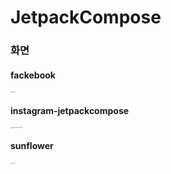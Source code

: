 # JetpackCompose

### 화면

<h4>fackebook</h4>

<img src="./exec/facebook.gif" alt="fackebook" style="zoom: 10%;" />

<h4>instagram-jetpackcompose</h4>

<img src="./exec/instagram-jetpackcompose.gif" alt="instagram-jetpackcompose" style="zoom: 10%;" />


<h4>sunflower</h4>

<img src="./exec/sunflower.gif" alt="sunflower" style="zoom: 10%;" />
